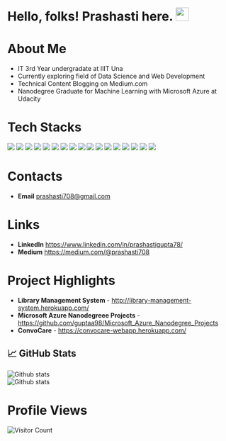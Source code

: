 
  
# Hello, folks! Prashasti here. <img src="https://raw.githubusercontent.com/MartinHeinz/MartinHeinz/master/wave.gif" width="30px">
# About Me 
* IT 3rd Year undergradate at IIIT Una
* Currently exploring field of Data Science and Web Development
* Technical Content Blogging on Medium.com  
* Nanodegree Graduate for Machine Learning with Microsoft Azure at Udacity

# Tech Stacks
<img src="https://img.shields.io/badge/Python-3776AB?style=for-the-badge&logo=python&logoColor=white" /> <img src="https://img.shields.io/badge/HTML5-E34F26?style=for-the-badge&logo=html5&logoColor=white" /> <img src="https://img.shields.io/badge/CSS3-1572B6?style=for-the-badge&logo=css3&logoColor=white" /> 
<img src="https://img.shields.io/badge/JavaScript-323330?style=for-the-badge&logo=javascript&logoColor=F7DF1E" />  <img src = "https://img.shields.io/badge/C-00599C?style=for-the-badge&logo=c&logoColor=white" /> <img src ="https://img.shields.io/badge/C%2B%2B-00599C?style=for-the-badge&logo=c%2B%2B&logoColor=white" /> <img src="https://img.shields.io/badge/scikit_learn-F7931E?style=for-the-badge&logo=scikit-learn&logoColor=white" /> <img src="https://img.shields.io/badge/Numpy-777BB4?style=for-the-badge&logo=numpy&logoColor=white" /> <img src = "https://img.shields.io/badge/Pandas-2C2D72?style=for-the-badge&logo=pandas&logoColor=white" /> <img src = "https://img.shields.io/badge/MySQL-00000F?style=for-the-badge&logo=mysql&logoColor=white" /> <img src = "https://img.shields.io/badge/Jupyter-F37626.svg?&style=for-the-badge&logo=Jupyter&logoColor=white" /> <img src = "https://img.shields.io/badge/React-20232A?style=for-the-badge&logo=react&logoColor=61DAFB"/>
<img src = "https://img.shields.io/badge/Bootstrap-563D7C?style=for-the-badge&logo=bootstrap&logoColor=white"/> <img src = "https://img.shields.io/badge/Flask-000000?style=for-the-badge&logo=flask&logoColor=white"/> <img src = "https://img.shields.io/badge/conda-342B029.svg?&style=for-the-badge&logo=anaconda&logoColor=white"/> <img src = "https://img.shields.io/badge/Selenium-43B02A?style=for-the-badge&logo=Selenium&logoColor=white"/> <img src="https://img.shields.io/badge/microsoft%20azure-0089D6?style=for-the-badge&logo=microsoft-azure&logoColor=whit" />

# Contacts
* **Email** prashasti708@gmail.com

# Links
* **LinkedIn** https://www.linkedin.com/in/prashastigupta78/
* **Medium** https://medium.com/@prashasti708

# Project Highlights
* **Library Management System** - http://library-management-system.herokuapp.com/
* **Microsoft Azure Nanodegreee Projects** - https://github.com/guptaa98/Microsoft_Azure_Nanodegree_Projects
* **ConvoCare** - https://convocare-webapp.herokuapp.com/

## &#x1f4c8; GitHub Stats
![Github stats](https://github-readme-stats.vercel.app/api?username=guptaa98)   
![Github stats](https://github-readme-stats.vercel.app/api/top-langs/?username=guptaa98) 

# Profile Views
![Visitor Count](https://profile-counter.glitch.me/guptaa98/count.svg)

